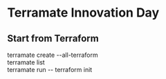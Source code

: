# Terramate Innovation Day

## Start from Terraform 
terramate create --all-terraform  
terramate list  
terramate run -- terraform init  